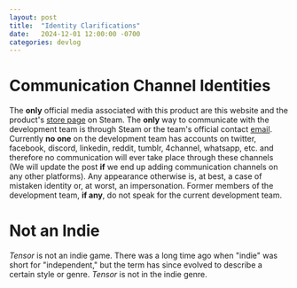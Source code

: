 ```yaml
---
layout: post
title:  "Identity Clarifications"
date:   2024-12-01 12:00:00 -0700
categories: devlog
---
```


# Communication Channel Identities

The **only** official media associated with this product are this website and the product's [store page](https://store.steampowered.com/app/3299900) on Steam. The **only** way to communicate with the development team is through Steam or the team's official contact [email](mailto:contact.magentagrid@gmail.com). Currently **no one** on the development team has accounts on twitter, facebook, discord, linkedin, reddit, tumblr, 4channel, whatsapp, etc. and therefore no communication will ever take place through these channels (We will update the post **if** we end up adding communication channels on any other platforms). Any appearance otherwise is, at best, a case of mistaken identity or, at worst, an impersonation. Former members of the development team, **if any**, do not speak for the current development team.

# Not an Indie

*Tensor* is not an indie game. There was a long time ago when "indie" was short for "independent," but the term has since evolved to describe a certain style or genre. *Tensor* is not in the indie genre.